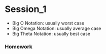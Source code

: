 <!-- https://miro.com/app/board/o9J_lw8nR7g=/ -->

# Session_1 

- Big O Notation: usually worst case
- Big Omega Notation: usually average case
- Big Theta Notation: usually best case

### Homework

